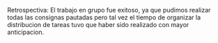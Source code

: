 Retrospectiva: El trabajo en grupo fue exitoso, ya que pudimos realizar todas las consignas pautadas pero tal vez el tiempo de organizar la distribucion de tareas tuvo que haber sido realizado con mayor anticipacion.
